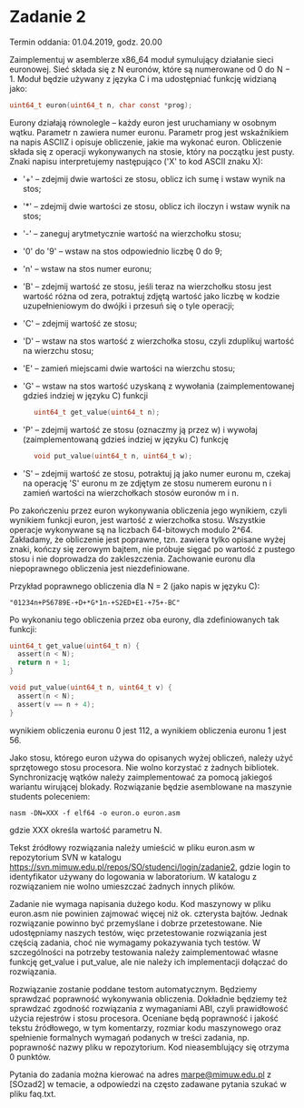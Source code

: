 # Zadanie 2

Termin oddania: 01.04.2019, godz. 20.00

Zaimplementuj w asemblerze x86_64 moduł symulujący działanie sieci euronowej.
Sieć składa się z N euronów, które są numerowane od 0 do N − 1. Moduł będzie
używany z języka C i ma udostępniać funkcję widzianą jako:

```c
uint64_t euron(uint64_t n, char const *prog);
```

Eurony działają równolegle – każdy euron jest uruchamiany w osobnym wątku.
Parametr n zawiera numer euronu. Parametr prog jest wskaźnikiem na napis ASCIIZ
i opisuje obliczenie, jakie ma wykonać euron. Obliczenie składa się z operacji
wykonywanych na stosie, który na początku jest pusty. Znaki napisu
interpretujemy następująco ('X' to kod ASCII znaku X):

- '+' – zdejmij dwie wartości ze stosu, oblicz ich sumę i wstaw wynik na stos;

- '*' – zdejmij dwie wartości ze stosu, oblicz ich iloczyn i wstaw wynik na stos;

- '-' – zaneguj arytmetycznie wartość na wierzchołku stosu;

- '0' do '9' – wstaw na stos odpowiednio liczbę 0 do 9;

- 'n' – wstaw na stos numer euronu;

- 'B' – zdejmij wartość ze stosu, jeśli teraz na wierzchołku stosu jest wartość
      różna od zera, potraktuj zdjętą wartość jako liczbę w kodzie
      uzupełnieniowym do dwójki i przesuń się o tyle operacji;

- 'C' – zdejmij wartość ze stosu;

- 'D' – wstaw na stos wartość z wierzchołka stosu, czyli zduplikuj wartość na
      wierzchu stosu;

- 'E' – zamień miejscami dwie wartości na wierzchu stosu;

- 'G' – wstaw na stos wartość uzyskaną z wywołania (zaimplementowanej gdzieś
      indziej w języku C) funkcji

```c
      uint64_t get_value(uint64_t n);
```

- 'P' – zdejmij wartość ze stosu (oznaczmy ją przez w) i wywołaj (zaimplementowaną
      gdzieś indziej w języku C) funkcję

```c
      void put_value(uint64_t n, uint64_t w);
```

- 'S' – zdejmij wartość ze stosu, potraktuj ją jako numer euronu m, czekaj na
      operację 'S' euronu m ze zdjętym ze stosu numerem euronu n i zamień
      wartości na wierzchołkach stosów euronów m i n.

Po zakończeniu przez euron wykonywania obliczenia jego wynikiem, czyli wynikiem
funkcji euron, jest wartość z wierzchołka stosu. Wszystkie operacje wykonywane
są na liczbach 64-bitowych modulo 2^64. Zakładamy, że obliczenie jest poprawne,
tzn. zawiera tylko opisane wyżej znaki, kończy się zerowym bajtem, nie próbuje
sięgać po wartość z pustego stosu i nie doprowadza do zakleszczenia. Zachowanie
euronu dla niepoprawnego obliczenia jest niezdefiniowane.

Przykład poprawnego obliczenia dla N = 2 (jako napis w języku C):
```
"01234n+P56789E-+D+*G*1n-+S2ED+E1-+75+-BC"
```
Po wykonaniu tego obliczenia przez oba eurony, dla zdefiniowanych tak funkcji:

```c
uint64_t get_value(uint64_t n) {
  assert(n < N);
  return n + 1;
}

void put_value(uint64_t n, uint64_t v) {
  assert(n < N);
  assert(v == n + 4);
}
```

wynikiem obliczenia euronu 0 jest 112, a wynikiem obliczenia euronu 1 jest 56.

Jako stosu, którego euron używa do opisanych wyżej obliczeń, należy użyć
sprzętowego stosu procesora. Nie wolno korzystać z żadnych bibliotek.
Synchronizację wątków należy zaimplementować za pomocą jakiegoś wariantu
wirującej blokady. Rozwiązanie będzie asemblowane na maszynie students
poleceniem:
```
nasm -DN=XXX -f elf64 -o euron.o euron.asm
```

gdzie XXX określa wartość parametru N.

Tekst źródłowy rozwiązania należy umieścić w pliku euron.asm w repozytorium SVN
w katalogu https://svn.mimuw.edu.pl/repos/SO/studenci/login/zadanie2, gdzie
login to identyfikator używany do logowania w laboratorium. W katalogu
z rozwiązaniem nie wolno umieszczać żadnych innych plików.

Zadanie nie wymaga napisania dużego kodu. Kod maszynowy w pliku euron.asm nie
powinien zajmować więcej niż ok. czterysta bajtów. Jednak rozwiązanie powinno
być przemyślane i dobrze przetestowane. Nie udostępniamy naszych testów, więc
przetestowanie rozwiązania jest częścią zadania, choć nie wymagamy pokazywania
tych testów. W szczególności na potrzeby testowania należy zaimplementować
własne funkcję get_value i put_value, ale nie należy ich implementacji dołączać
do rozwiązania.

Rozwiązanie zostanie poddane testom automatycznym. Będziemy sprawdzać poprawność
wykonywania obliczenia. Dokładnie będziemy też sprawdzać zgodność rozwiązania
z wymaganiami ABI, czyli prawidłowość użycia rejestrów i stosu procesora.
Oceniane będą poprawność i jakość tekstu źródłowego, w tym komentarzy, rozmiar
kodu maszynowego oraz spełnienie formalnych wymagań podanych w treści zadania,
np. poprawność nazwy pliku w repozytorium. Kod nieasemblujący się otrzyma 0
punktów.

Pytania do zadania można kierować na adres marpe@mimuw.edu.pl z [SOzad2]
w temacie, a odpowiedzi na często zadawane pytania szukać w pliku faq.txt.
